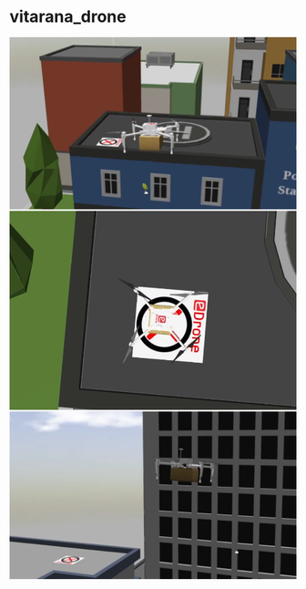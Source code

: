 # vitarana_drone
![alt text](https://github.com/OmkarKabadagi5823/vitarana_drone/blob/master/vitarana_drone/images/screenshot.png)
![alt text](https://github.com/OmkarKabadagi5823/vitarana_drone/blob/master/vitarana_drone/images/screenshot_1.png)
![alt text](https://github.com/OmkarKabadagi5823/vitarana_drone/blob/master/vitarana_drone/images/screenshot_2.png)
